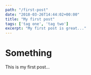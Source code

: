```yaml
---
path: "/first-post"
date: "2018-03-26T14:44:02+00:00"
title: "My first post"
tags: ['tag one', 'tag two']
excerpt: "My first post is great..."
---
```


# Something
This is my first post...
